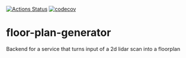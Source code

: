 [![Actions Status](https://github.com/tsteffek/floor-plan-generator/workflows/build%26test/badge.svg)](https://github.com/tsteffek/floor-plan-generator/actions)
[![codecov](https://codecov.io/gh/tsteffek/floor-plan-generator/branch/master/graph/badge.svg?token=i6LwRB7f1F)](https://codecov.io/gh/tsteffek/floor-plan-generator)

# floor-plan-generator
Backend for a service that turns input of a 2d lidar scan into a floorplan
